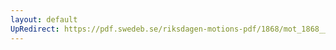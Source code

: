 ```yaml
---
layout: default
UpRedirect: https://pdf.swedeb.se/riksdagen-motions-pdf/1868/mot_1868__ak__00222/mot_1868__ak__00222_002.pdf
---
```


